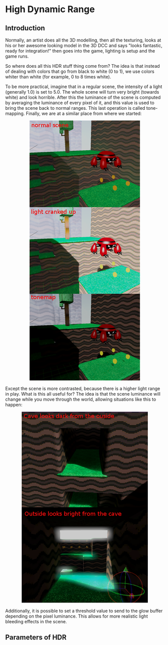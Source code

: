 # High Dynamic Range

## Introduction

Normally, an artist does all the 3D modelling, then all the texturing, looks at his or her awesome looking model in the 3D DCC and says "looks fantastic, ready for integration!" then goes into the game, lighting is setup and the game runs.

So where does all this HDR stuff thing come from? The idea is that instead of dealing with colors that go from black to white (0 to 1), we use colors whiter than white (for example, 0 to 8 times white).

To be more practical, imagine that in a regular scene, the intensity of a light (generally 1.0) is set to 5.0. The whole scene will turn very bright (towards white) and look horrible.
After this the luminance of the scene is computed by averaging the luminance of every pixel of it, and this value is used to bring the scene back to normal ranges. This last operation is called tone-mapping. Finally, we are at a similar place from where we started:

<p align="center"><img src="images/hdr_tonemap.png"></p>

Except the scene is more contrasted, because there is a higher light range in play. What is this all useful for? The idea is that the scene luminance will change while you move through the world, allowing situations like this to happen:

<p align="center"><img src="images/hdr_cave.png"></p>

Additionally, it is possible to set a threshold value to send to the glow buffer depending on the pixel luminance. This allows for more realistic light bleeding effects in the scene.

## Parameters of HDR

